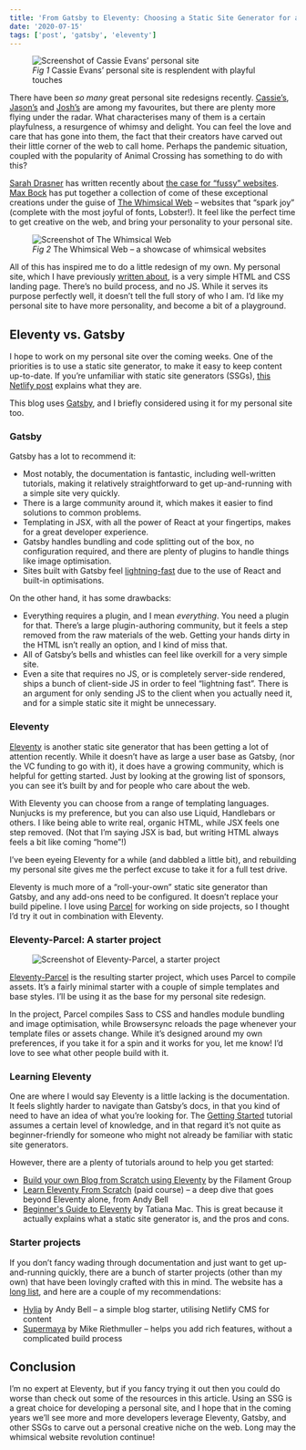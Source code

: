 ```yaml
---
title: 'From Gatsby to Eleventy: Choosing a Static Site Generator for a Personal Site'
date: '2020-07-15'
tags: ['post', 'gatsby', 'eleventy']
---
```


<figure>
  <img src="from-gatsby-to-eleventy-01.jpg" alt="Screenshot of Cassie Evans’ personal site">
  <figcaption><em>Fig 1</em> Cassie Evans’ personal site is resplendent with playful touches</figcaption>
</figure>

There have been _so many_ great personal site redesigns recently. [Cassie’s](https://www.cassie.codes/), [Jason’s](https://www.jason.af/) and [Josh’s](https://joshwcomeau.com/) are among my favourites, but there are plenty more flying under the radar. What characterises many of them is a certain playfulness, a resurgence of whimsy and delight. You can feel the love and care that has gone into them, the fact that their creators have carved out their little corner of the web to call home. Perhaps the pandemic situation, coupled with the popularity of Animal Crossing has something to do with this?

[Sarah Drasner](https://sarahdrasnerdesign.com/) has written recently about [the case for “fussy” websites](https://css-tricks.com/in-defense-of-a-fussy-website/). [Max Bock](https://mxb.dev) has put together a collection of come of these exceptional creations under the guise of [The Whimsical Web](https://whimsical.club/) – websites that “spark joy” (complete with the most joyful of fonts, Lobster!). It feel like the perfect time to get creative on the web, and bring your personality to your personal site.

<figure>
  <img src="from-gatsby-to-eleventy-02.jpg" alt="Screenshot of The Whimsical Web">
  <figcaption><em>Fig 2</em> The Whimsical Web – a showcase of whimsical websites</figcaption>
</figure>

All of this has inspired me to do a little redesign of my own. My personal site, which I have previously [written about](/building-a-dependency-free-site/), is a very simple HTML and CSS landing page. There’s no build process, and no JS. While it serves its purpose perfectly well, it doesn’t tell the full story of who I am. I’d like my personal site to have more personality, and become a bit of a playground.

## Eleventy vs. Gatsby

I hope to work on my personal site over the coming weeks. One of the priorities is to use a static site generator, to make it easy to keep content up-to-date. If you’re unfamiliar with static site generators (SSGs), [this Netlify post](https://www.netlify.com/blog/2020/04/14/what-is-a-static-site-generator-and-3-ways-to-find-the-best-one/) explains what they are.

This blog uses [Gatsby](https://www.gatsbyjs.org/), and I briefly considered using it for my personal site too.

### Gatsby

Gatsby has a lot to recommend it:

- Most notably, the documentation is fantastic, including well-written tutorials, making it relatively straightforward to get up-and-running with a simple site very quickly.
- There is a large community around it, which makes it easier to find solutions to common problems.
- Templating in JSX, with all the power of React at your fingertips, makes for a great developer experience.
- Gatsby handles bundling and code splitting out of the box, no configuration required, and there are plenty of plugins to handle things like image optimisation.
- Sites built with Gatsby feel [lightning-fast](https://www.freecodecamp.org/news/how-gatsby-is-so-blazing-fast-c99a6f2d405e/) due to the use of React and built-in optimisations.

On the other hand, it has some drawbacks:

- Everything requires a plugin, and I mean _everything_. You need a plugin for that. There’s a large plugin-authoring community, but it feels a step removed from the raw materials of the web. Getting your hands dirty in the HTML isn’t really an option, and I kind of miss that.
- All of Gatsby’s bells and whistles can feel like overkill for a very simple site.
- Even a site that requires no JS, or is completely server-side rendered, ships a bunch of client-side JS in order to feel “lightning fast”. There is an argument for only sending JS to the client when you actually need it, and for a simple static site it might be unnecessary.

### Eleventy

[Eleventy](https://www.11ty.dev) is another static site generator that has been getting a lot of attention recently. While it doesn’t have as large a user base as Gatsby, (nor the VC funding to go with it), it does have a growing community, which is helpful for getting started. Just by looking at the growing list of sponsors, you can see it’s built by and for people who care about the web.

With Eleventy you can choose from a range of templating languages. Nunjucks is my preference, but you can also use Liquid, Handlebars or others. I like being able to write real, organic HTML, while JSX feels one step removed. (Not that I’m saying JSX is bad, but writing HTML always feels a bit like coming “home”!)

I’ve been eyeing Eleventy for a while (and dabbled a little bit), and rebuilding my personal site gives me the perfect excuse to take it for a full test drive.

Eleventy is much more of a “roll-your-own” static site generator than Gatsby, and any add-ons need to be configured. It doesn’t replace your build pipeline. I love using [Parcel](https://parceljs.org/) for working on side projects, so I thought I’d try it out in combination with Eleventy.

### Eleventy-Parcel: A starter project

<figure>
  <img src="from-gatsby-to-eleventy-03.jpg" alt="Screenshot of Eleventy-Parcel, a starter project">
</figure>

[Eleventy-Parcel](https://eleventy-parcel.netlify.app/) is the resulting starter project, which uses Parcel to compile assets. It’s a fairly minimal starter with a couple of simple templates and base styles. I’ll be using it as the base for my personal site redesign.

In the project, Parcel compiles Sass to CSS and handles module bundling and image optimisation, while Browsersync reloads the page whenever your template files or assets change. While it’s designed around my own preferences, if you take it for a spin and it works for you, let me know! I’d love to see what other people build with it.

### Learning Eleventy

One are where I would say Eleventy is a little lacking is the documentation. It feels slightly harder to navigate than Gatsby’s docs, in that you kind of need to have an idea of what you’re looking for. The [Getting Started](https://www.11ty.dev/docs/getting-started/) tutorial assumes a certain level of knowledge, and in that regard it’s not quite as beginner-friendly for someone who might not already be familiar with static site generators.

However, there are a plenty of tutorials around to help you get started:

- [Build your own Blog from Scratch using Eleventy](https://www.filamentgroup.com/lab/build-a-blog/) by the Filament Group
- [Learn Eleventy From Scratch](https://piccalil.li/course/learn-eleventy-from-scratch/) (paid course) – a deep dive that goes beyond Eleventy alone, from Andy Bell
- [Beginner's Guide to Eleventy](https://tatianamac.com/posts/beginner-eleventy-tutorial-parti/) by Tatiana Mac. This is great because it actually explains what a static site generator is, and the pros and cons.

### Starter projects

If you don’t fancy wading through documentation and just want to get up-and-running quickly, there are a bunch of starter projects (other than my own) that have been lovingly crafted with this in mind. The website has a [long list](https://www.11ty.dev/docs/starter/), and here are a couple of my recommendations:

- [Hylia](https://hylia.website/) by Andy Bell – a simple blog starter, utilising Netlify CMS for content
- [Supermaya](https://supermaya-demo.netlify.app/) by Mike Riethmuller – helps you add rich features, without a complicated build process

## Conclusion

I’m no expert at Eleventy, but if you fancy trying it out then you could do worse than check out some of the resources in this article. Using an SSG is a great choice for developing a personal site, and I hope that in the coming years we’ll see more and more developers leverage Eleventy, Gatsby, and other SSGs to carve out a personal creative niche on the web. Long may the whimsical website revolution continue!
